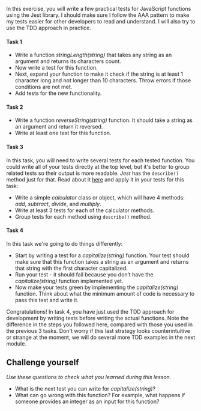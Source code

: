 In this exercise, you will write a few practical tests for JavaScript functions using the Jest library. I should make sure I follow the AAA pattern to make my tests easier for other developers to read and understand. I will also try to use the TDD approach in practice.

#### Task 1
- Write a function *stringLength(string)* that takes any string as an argument and returns its characters count.
- Now write a test for this function.
- Next, expand your function to make it check if the string is at least 1 character long and not longer than 10 characters. Throw errors if those conditions are not met.
- Add tests for the new functionality.

#### Task 2
- Write a function *reverseString(string)* function. It should take a string as an argument and return it reversed.
- Write at least one test for this function.

#### Task 3
In this task, you will need to write several tests for each tested function. You could write all of your tests directly at the top level, but it's better to group related tests so their output is more readable. *Jest* has the `describe()` method just for that. Read about it [here](https://jestjs.io/docs/api#describename-fn) and apply it in your tests for this task:

- Write a simple *calculator* class or object, which will have 4 methods: *add*, *subtract*, *divide*, and *multiply*.
- Write at least 3 tests for each of the calculator methods.
- Group tests for each method using `describe()` method.

#### Task 4 
In this task we're going to do things differently:
- Start by writing a test for a *capitalize(string)* function. Your test should make sure that this function takes a string as an argument and returns that string with the first character capitalized.
- Run your test - it should fail because you don’t have the *capitalize(string)* function implemented yet.
- Now make your tests green by implementing the *capitalize(string)* function. Think about what the minimum amount of code is necessary to pass this test and write it.


Congratulations! In task 4, you have just used the TDD approach for development by writing tests before writing the actual functions. Note the difference in the steps you followed here, compared with those you used in the previous 3 tasks. Don't worry if this last strategy looks counterintuitive or strange at the moment, we will do several more TDD examples in the next module.

## Challenge yourself

*Use these questions to check what you learned during this lesson.*
- What is the next test you can write for *capitalize(string)*?
- What can go wrong with this function? For example, what happens if someone provides an integer as an input for this function?
